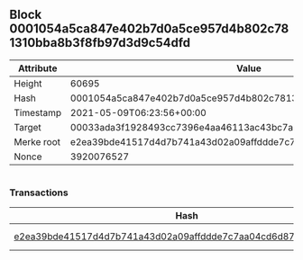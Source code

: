 ## Block 0001054a5ca847e402b7d0a5ce957d4b802c781310bba8b3f8fb97d3d9c54dfd

Attribute | Value
--- | ---
Height | 60695
Hash | 0001054a5ca847e402b7d0a5ce957d4b802c781310bba8b3f8fb97d3d9c54dfd
Timestamp | 2021-05-09T06:23:56+00:00
Target | 00033ada3f1928493cc7396e4aa46113ac43bc7ac52aab5d08e3934913716f64
Merke root | e2ea39bde41517d4d7b741a43d02a09affddde7c7aa04cd6d87afcafe9b444f2
Nonce | 3920076527

```

```

### Transactions

Hash | Amount
--- | ---
[e2ea39bde41517d4d7b741a43d02a09affddde7c7aa04cd6d87afcafe9b444f2](e2ea39bde41517d4d7b741a43d02a09affddde7c7aa04cd6d87afcafe9b444f2.md) | 10.00000000 SKEPTI 
